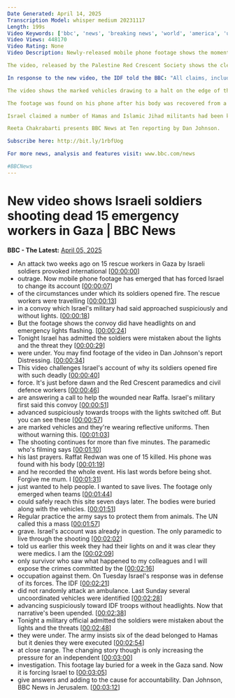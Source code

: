 ```yaml
---
Date Generated: April 14, 2025
Transcription Model: whisper medium 20231117
Length: 199s
Video Keywords: ['bbc', 'news', 'breaking news', 'world', 'america', 'usa', 'india news', 'Israel', 'shot', 'shooting', 'medics', 'ambulance', 'workers', 'UN', 'Gaza', 'mobile', 'phone', 'video', 'Israeli', 'IDF', 'soldiers', 'troops', 'opening', 'fire', 'convoy', 'headlights', 'flashing', 'emergency', 'war', 'crime', 'rescue', 'shallow', 'grave', 'buried', 'mass', 'sand', 'threat', 'risk', 'danger', 'Palestine', 'Red', 'Crescent', 'Palestinian', 'murder', 'killing', 'Hamas', 'Islamic', 'Jihad', 'road', 'prayers', 'body', 'bodies', 'paramedics', 'civil', 'defence', 'United', 'Nations', 'Netanyahu', 'terror', 'terrorist', 'militants', 'extremists', 'evidence', 'proof', 'US', 'shock', 'atrocity', 'barbaric']
Video Views: 448170
Video Rating: None
Video Description: Newly-released mobile phone footage shows the moment Israeli soldiers opened fired on a convoy of ambulances in Gaza,  killing 15 rescue workers.   The video contradicts the Israel Defence Forces account of the incident, in which they claimed the vehicles had been travelling without headlights or emergency flashing lights and appeared to be a threat.

The video, released by the Palestine Red Crescent Society shows the clearly-marked ambulances with headlights and emergency flashing lights switched on. The PRCS said the video was obtained from the phone of a paramedic who was killed in the Israeli attack. 

In response to the new video, the IDF told the BBC: "All claims, including the documentation circulating about the incident, will be thoroughly and deeply examined to understand the sequence of events and the handling of the situation".

The video shows the marked vehicles drawing to a halt on the edge of the road, lights still flashing, and at least two emergency workers stepping out wearing reflective clothing.  Shooting can then be heard lasting for several minutes as the man filming says prayers.

The footage was found on his phone after his body was recovered from a shallow grave one week after the incident. The bodies of the eight paramedics, six Gaza Civil Defence workers and one United Nations employee were found buried in sand, along with their wrecked vehicles. It took international organisations days to negotiate safe access to the site.

Israel claimed a number of Hamas and Islamic Jihad militants had been killed in the shooting, but has not provided any evidence for that claim or explained the alleged threat to its troops.

Reeta Chakrabarti presents BBC News at Ten reporting by Dan Johnson.

Subscribe here: http://bit.ly/1rbfUog

For more news, analysis and features visit: www.bbc.com/news 

#BBCNews
---
```


# New video shows Israeli soldiers shooting dead 15 emergency workers in Gaza | BBC News
**BBC - The Latest:** [April 05, 2025](https://www.youtube.com/watch?v=ajBouTY-45c)
*  An attack two weeks ago on 15 rescue workers in Gaza by Israeli soldiers provoked international [[00:00:00](https://www.youtube.com/watch?v=ajBouTY-45c&t=0.0s)]
*  outrage. Now mobile phone footage has emerged that has forced Israel to change its account [[00:00:07](https://www.youtube.com/watch?v=ajBouTY-45c&t=7.2s)]
*  of the circumstances under which its soldiers opened fire. The rescue workers were travelling [[00:00:13](https://www.youtube.com/watch?v=ajBouTY-45c&t=13.040000000000001s)]
*  in a convoy which Israel's military had said approached suspiciously and without lights. [[00:00:18](https://www.youtube.com/watch?v=ajBouTY-45c&t=18.48s)]
*  But the footage shows the convoy did have headlights on and emergency lights flashing. [[00:00:24](https://www.youtube.com/watch?v=ajBouTY-45c&t=24.28s)]
*  Tonight Israel has admitted the soldiers were mistaken about the lights and the threat they [[00:00:29](https://www.youtube.com/watch?v=ajBouTY-45c&t=29.88s)]
*  were under. You may find footage of the video in Dan Johnson's report Distressing. [[00:00:34](https://www.youtube.com/watch?v=ajBouTY-45c&t=34.36s)]
*  This video challenges Israel's account of why its soldiers opened fire with such deadly [[00:00:40](https://www.youtube.com/watch?v=ajBouTY-45c&t=40.96s)]
*  force. It's just before dawn and the Red Crescent paramedics and civil defence workers [[00:00:46](https://www.youtube.com/watch?v=ajBouTY-45c&t=46.2s)]
*  are answering a call to help the wounded near Raffa. Israel's military first said this convoy [[00:00:51](https://www.youtube.com/watch?v=ajBouTY-45c&t=51.599999999999994s)]
*  advanced suspiciously towards troops with the lights switched off. But you can see these [[00:00:57](https://www.youtube.com/watch?v=ajBouTY-45c&t=57.48s)]
*  are marked vehicles and they're wearing reflective uniforms. Then without warning this. [[00:01:03](https://www.youtube.com/watch?v=ajBouTY-45c&t=63.2s)]
*  The shooting continues for more than five minutes. The paramedic who's filming says [[00:01:10](https://www.youtube.com/watch?v=ajBouTY-45c&t=70.68s)]
*  his last prayers. Raffat Redwan was one of 15 killed. His phone was found with his body [[00:01:19](https://www.youtube.com/watch?v=ajBouTY-45c&t=79.96s)]
*  and he recorded the whole event. His last words before being shot. Forgive me mum. I [[00:01:31](https://www.youtube.com/watch?v=ajBouTY-45c&t=91.19999999999999s)]
*  just wanted to help people. I wanted to save lives. The footage only emerged when teams [[00:01:44](https://www.youtube.com/watch?v=ajBouTY-45c&t=104.12s)]
*  could safely reach this site seven days later. The bodies were buried along with the vehicles. [[00:01:51](https://www.youtube.com/watch?v=ajBouTY-45c&t=111.2s)]
*  Regular practice the army says to protect them from animals. The UN called this a mass [[00:01:57](https://www.youtube.com/watch?v=ajBouTY-45c&t=117.96000000000001s)]
*  grave. Israel's account was already in question. The only paramedic to live through the shooting [[00:02:02](https://www.youtube.com/watch?v=ajBouTY-45c&t=122.92s)]
*  told us earlier this week they had their lights on and it was clear they were medics. I am the [[00:02:09](https://www.youtube.com/watch?v=ajBouTY-45c&t=129.36s)]
*  only survivor who saw what happened to my colleagues and I will expose the crimes committed by the [[00:02:16](https://www.youtube.com/watch?v=ajBouTY-45c&t=136.68s)]
*  occupation against them. On Tuesday Israel's response was in defense of its forces. The IDF [[00:02:21](https://www.youtube.com/watch?v=ajBouTY-45c&t=141.52s)]
*  did not randomly attack an ambulance. Last Sunday several uncoordinated vehicles were identified [[00:02:28](https://www.youtube.com/watch?v=ajBouTY-45c&t=148.36s)]
*  advancing suspiciously toward IDF troops without headlights. Now that narrative's been upended. [[00:02:38](https://www.youtube.com/watch?v=ajBouTY-45c&t=158.24s)]
*  Tonight a military official admitted the soldiers were mistaken about the lights and the threats [[00:02:48](https://www.youtube.com/watch?v=ajBouTY-45c&t=168.0s)]
*  they were under. The army insists six of the dead belonged to Hamas but it denies they were executed [[00:02:54](https://www.youtube.com/watch?v=ajBouTY-45c&t=174.0s)]
*  at close range. The changing story though is only increasing the pressure for an independent [[00:03:00](https://www.youtube.com/watch?v=ajBouTY-45c&t=180.24s)]
*  investigation. This footage lay buried for a week in the Gaza sand. Now it is forcing Israel to [[00:03:05](https://www.youtube.com/watch?v=ajBouTY-45c&t=185.92s)]
*  give answers and adding to the cause for accountability. Dan Johnson, BBC News in Jerusalem. [[00:03:12](https://www.youtube.com/watch?v=ajBouTY-45c&t=192.39999999999998s)]
